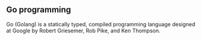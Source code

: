 <h2>Go programming</h2>
<p>Go (Golang) is a statically typed, compiled programming language designed at Google by Robert Griesemer, Rob Pike, and Ken Thompson.<p>
